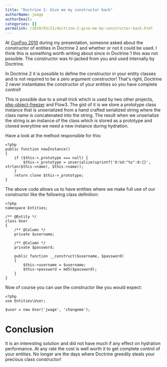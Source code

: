 ```yaml
---
title: "Doctrine 2: Give me my constructor back"
authorName: jwage
authorEmail:
categories: []
permalink: /2010/03/21/doctrine-2-give-me-my-constructor-back.html
---
```

At [ConFoo
2010](http://www.doctrine-project.org/blog/doctrine-2-at-confoo-2010)
during my presentation, someone asked about the constructor of entities
in Doctrine 2 and whether or not it could be used. I think this is
something worth writing about since in Doctrine 1 this was not possible.
The constructor was hi-jacked from you and used internally by Doctrine.

In Doctrine 2 it is possible to define the constructor in your entity
classes and is not required to be a zero argument constructor! That's
right, Doctrine 2 never instantiates the constructor of your entities so
you have complete control!

This is possible due to a small trick which is used by two other
projects,
[php-object-freezer](http://sebastian-bergmann.de/archives/831-Freezing-and-Thawing-PHP-Objects.html)
and Flow3. The gist of it is we store a prototype class instance that is
unserialized from a hand crafted serialized string where the class name
is concatenated into the string. The result when we unserialize the
string is an instance of the class which is stored as a prototype and
cloned everytime we need a new instance during hydration.

Have a look at the method responsible for this:

~~~~ {.sourceCode .php}
<?php
public function newInstance()
{
    if ($this->_prototype === null) {
        $this->_prototype = unserialize(sprintf('O:%d:"%s":0:{}', strlen($this->name), $this->name));
    }
    return clone $this->_prototype;
}
~~~~

The above code allows us to have entities where we make full use of our
constructor like the following class definition:

~~~~ {.sourceCode .php}
<?php
namespace Entities;

/** @Entity */
class User
{
    /** @Column */
    private $username;

    /** @Column */
    private $password;

    public function __construct($username, $password)
    {
        $this->username = $username;
        $this->password = md5($password);
    }
}
~~~~

Now of course you can use the constructor like you would expect:

~~~~ {.sourceCode .php}
<?php
use Entities\User;

$user = new User('jwage', 'changeme');
~~~~

Conclusion
==========

It is an interesting solution and did not have much if any effect on
hydration performance. At any rate the cost is well worth it to get
complete control of your entities. No longer are the days where Doctrine
greedily steals your precious class constructor!
